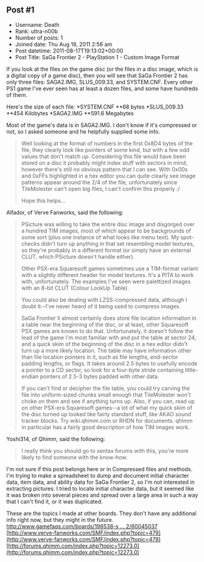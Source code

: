 ## Post #1
- Username: Death
- Rank: ultra-n00b
- Number of posts: 1
- Joined date: Thu Aug 18, 2011 2:56 am
- Post datetime: 2011-08-17T19:13:02+00:00
- Post Title: SaGa Frontier 2 - PlayStation 1 - Custom Image Format

If you look at the files on the game disc (or the files in a disc image, which is a digital copy of a game disc), then you will see that SaGa Frontier 2 has only three files: SAGA2.IMG, SLUS_009.33, and SYSTEM.CNF. Every other PS1 game I've ever seen has at least a dozen files, and some have hundreds of them.

Here's the size of each file:
*SYSTEM.CNF
**68 bytes
*SLUS_009.33
**454 Kilobytes
*SAGA2.IMG
**591.6 Megabytes

Most of the game's data is in SAGA2.IMG.  I don't know if it's compressed or not, so I asked someone and he helpfully supplied some info.

> Well looking at the format of numbers in the first 0x8D4 bytes of the file, they clearly look like pointers of some kind, but with a few odd values that don't match up. Considering this file would have been stored on a disc it probably might index stuff with sectors in mind, however there's still no obvious pattern that I can see. With 0x00s and 0xFFs highlighted in a hex editor you can quite clearly see image patterns appear around the 2/4 of the file, unfortunately since TileMolester can't open big files, I can't confirm this properly :/
>
> Hope this helps...

Alfador, of Verve Fanworks, said the following:

> PSicture was willing to take the entire disc image and disgorged over a hundred TIM images, most of which appear to be backgrounds of some sort (plus one instance of what looks like menu text). My spot-checks didn't turn up anything in that set resembling model textures, so they're probably in a different format (or simply have an external CLUT, which PSicture doesn't handle either).
>
> 
>
> Other PSX-era Squaresoft games sometimes use a TIM-format variant with a slightly different header for model textures. It's a PITA to work with, unfortunately. The examples I've seen were palettized images with an 8-bit CLUT (Colour LookUp Table).
>
> 
>
> You could also be dealing with LZSS-compressed data, although I doubt it--I've never heard of it being used to compress images.
>
> 
>
> SaGa Frontier II almost certainly does store file location information in a table near the beginning of the disc, or at least, other Squaresoft PSX games are known to do that. Unfortunately, it doesn't follow the lead of the game I'm most familiar with and put the table at sector 24, and a quick skim of the beginning of the disc in a hex editor didn't turn up a more likely location. The table may have information other than file location pointers in it, such as file lengths, end-sector padding lengths, or flags. It takes around 2.5 bytes to usefully encode a pointer to a CD sector, so look for a four-byte stride containing little-endian pointers of 2.5-3 bytes padded with other data.
>
> 
>
> If you can't find or decipher the file table, you could try carving the file into uniform-sized chunks small enough that TileMolester won't choke on them and see if anything turns up. Also, if you can, read up on other PSX-era Squaresoft games--a lot of what my quick skim of the disc turned up looked like fairly standard stuff, like AKAO sound tracker blocks. Try wiki.qhimm.com or RHDN for documents. qhimm in particular has a fairly good description of how TIM images work.

Yoshi314, of Qhimm, said the following:

> I really think you should go to xentax forums with this, you're more likely to find someone with the know-how.

I'm not sure if this post belongs here or in Compressed files and methods.  I'm trying to make a spreadsheet to dump and document initial character data, item data, and ability data for SaGa Frontier 2, so I'm not interested in extracting pictures.  I tried to locate initial character data, but it seemed like it was broken into several pieces and spread over a large area in such a way that I can't find it, or it was duplicated.

These are the topics I made at other boards.  They don't have any additional info right now, but they might in the future.
[http://www.gamefaqs.com/boards/198538-s ... 2/60045037](http://www.gamefaqs.com/boards/198538-saga-frontier-2/60045037)
[http://www.verve-fanworks.com/SMF/index.php?topic=479](http://www.verve-fanworks.com/SMF/index.php?topic=479)
[http://forums.qhimm.com/index.php?topic=12273.0](http://forums.qhimm.com/index.php?topic=12273.0)
